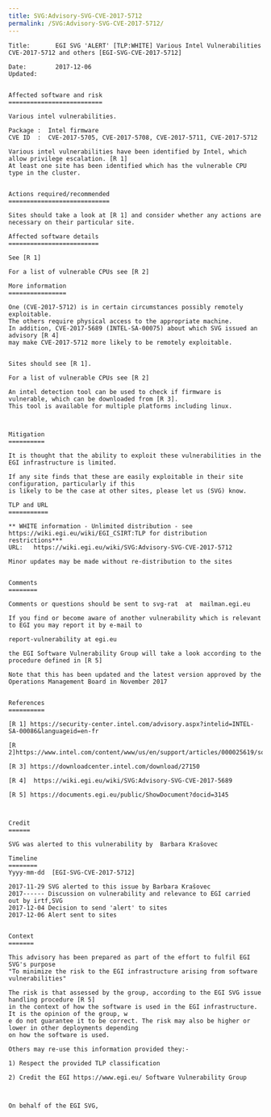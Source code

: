 ```yaml
---
title: SVG:Advisory-SVG-CVE-2017-5712
permalink: /SVG:Advisory-SVG-CVE-2017-5712/
---
```


    Title:       EGI SVG 'ALERT' [TLP:WHITE] Various Intel Vulnerabilities CVE-2017-5712 and others [EGI-SVG-CVE-2017-5712]

    Date:        2017-12-06
    Updated:


    Affected software and risk
    ==========================

    Various intel vulnerabilities.

    Package :  Intel firmware
    CVE ID  :  CVE-2017-5705, CVE-2017-5708, CVE-2017-5711, CVE-2017-5712

    Various intel vulnerabilities have been identified by Intel, which allow privilege escalation. [R 1]
    At least one site has been identified which has the vulnerable CPU type in the cluster.


    Actions required/recommended
    ============================

    Sites should take a look at [R 1] and consider whether any actions are necessary on their particular site.

    Affected software details
    =========================

    See [R 1]

    For a list of vulnerable CPUs see [R 2]

    More information
    ================

    One (CVE-2017-5712) is in certain circumstances possibly remotely exploitable.
    The others require physical access to the appropriate machine.
    In addition, CVE-2017-5689 (INTEL-SA-00075) about which SVG issued an advisory [R 4]
    may make CVE-2017-5712 more likely to be remotely exploitable.


    Sites should see [R 1].

    For a list of vulnerable CPUs see [R 2]

    An intel detection tool can be used to check if firmware is vulnerable, which can be downloaded from [R 3].
    This tool is available for multiple platforms including linux.



    Mitigation
    ==========

    It is thought that the ability to exploit these vulnerabilities in the EGI infrastructure is limited.

    If any site finds that these are easily exploitable in their site configuration, particularly if this
    is likely to be the case at other sites, please let us (SVG) know.

    TLP and URL
    ===========

    ** WHITE information - Unlimited distribution - see https://wiki.egi.eu/wiki/EGI_CSIRT:TLP for distribution restrictions***
    URL:   https://wiki.egi.eu/wiki/SVG:Advisory-SVG-CVE-2017-5712

    Minor updates may be made without re-distribution to the sites


    Comments
    ========

    Comments or questions should be sent to svg-rat  at  mailman.egi.eu

    If you find or become aware of another vulnerability which is relevant to EGI you may report it by e-mail to

    report-vulnerability at egi.eu

    the EGI Software Vulnerability Group will take a look according to the procedure defined in [R 5]

    Note that this has been updated and the latest version approved by the Operations Management Board in November 2017


    References
    ==========

    [R 1] https://security-center.intel.com/advisory.aspx?intelid=INTEL-SA-00086&languageid=en-fr

    [R 2]https://www.intel.com/content/www/us/en/support/articles/000025619/software.html

    [R 3] https://downloadcenter.intel.com/download/27150

    [R 4]  https://wiki.egi.eu/wiki/SVG:Advisory-SVG-CVE-2017-5689

    [R 5] https://documents.egi.eu/public/ShowDocument?docid=3145



    Credit
    ======

    SVG was alerted to this vulnerability by  Barbara Krašovec

    Timeline
    ========
    Yyyy-mm-dd  [EGI-SVG-CVE-2017-5712]

    2017-11-29 SVG alerted to this issue by Barbara Krašovec
    2017------ Discussion on vulnerability and relevance to EGI carried out by irtf,SVG
    2017-12-04 Decision to send 'alert' to sites
    2017-12-06 Alert sent to sites


    Context
    =======

    This advisory has been prepared as part of the effort to fulfil EGI SVG's purpose
    "To minimize the risk to the EGI infrastructure arising from software vulnerabilities"

    The risk is that assessed by the group, according to the EGI SVG issue handling procedure [R 5]
    in the context of how the software is used in the EGI infrastructure. It is the opinion of the group, w
    e do not guarantee it to be correct. The risk may also be higher or lower in other deployments depending
    on how the software is used.

    Others may re-use this information provided they:-

    1) Respect the provided TLP classification

    2) Credit the EGI https://www.egi.eu/ Software Vulnerability Group



    On behalf of the EGI SVG,